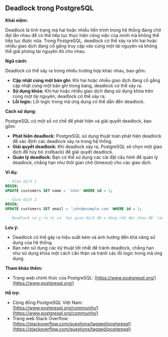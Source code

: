 ## Deadlock trong PostgreSQL

**Khái niệm:**

Deadlock là tình trạng mà hai hoặc nhiều tiến trình trong hệ thống đang chờ đợi lẫn nhau để có thể tiếp tục thực hiện công việc của mình mà không thể tiếp tục được nữa. Trong PostgreSQL, deadlock có thể xảy ra khi hai hoặc nhiều giao dịch đang cố gắng truy cập vào cùng một tài nguyên và không thể giải phóng tài nguyên đó cho nhau.

**Ngữ cảnh:**

Deadlock có thể xảy ra trong nhiều trường hợp khác nhau, bao gồm:

- **Cập nhật cùng một bản ghi:** Khi hai hoặc nhiều giao dịch đang cố gắng cập nhật cùng một bản ghi trong bảng, deadlock có thể xảy ra.
- **Sử dụng khóa:** Khi hai hoặc nhiều giao dịch đang sử dụng khóa trên cùng một tài nguyên, deadlock có thể xảy ra.
- **Lỗi logic:** Lỗi logic trong mã ứng dụng có thể dẫn đến deadlock.

**Cách sử dụng:**

PostgreSQL có một số cơ chế để phát hiện và giải quyết deadlock, bao gồm:

- **Phát hiện deadlock:** PostgreSQL sử dụng thuật toán phát hiện deadlock để xác định các deadlock xảy ra trong hệ thống.
- **Giải quyết deadlock:** Khi deadlock xảy ra, PostgreSQL sẽ chọn một giao dịch để hủy bỏ (rollback) để giải quyết deadlock.
- **Quản lý deadlock:** Bạn có thể sử dụng các cài đặt cấu hình để quản lý deadlock, chẳng hạn như thời gian chờ (timeout) cho các giao dịch.

**Ví dụ:**

```sql
-- Giao dịch 1
BEGIN;
UPDATE customers SET name = 'John' WHERE id = 1;

-- Giao dịch 2
BEGIN;
UPDATE customers SET email = 'john@example.com' WHERE id = 1;

-- Deadlock xảy ra vì cả hai giao dịch đều đang chờ đợi nhau để commit.
```

**Lưu ý:**

- Deadlock có thể gây ra hiệu suất kém và ảnh hưởng đến khả năng sử dụng của hệ thống.
- Bạn nên sử dụng các kỹ thuật tốt nhất để tránh deadlock, chẳng hạn như sử dụng khóa một cách cẩn thận và tránh các lỗi logic trong mã ứng dụng.

**Tham khảo thêm:**

- Trang web chính thức của PostgreSQL: [https://www.postgresql.org/](https://www.postgresql.org/)

**Hỗ trợ:**

- Cộng đồng PostgreSQL Việt Nam: [https://www.postgresql.org/community/](https://www.postgresql.org/community/)
- Trang web Stack Overflow: [https://stackoverflow.com/questions/tagged/postgresql](https://stackoverflow.com/questions/tagged/postgresql)
